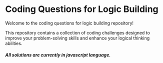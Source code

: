 # Coding Questions for Logic Building

Welcome to the coding questions for logic building repository!

This repository contains a collection of coding challenges designed to improve your problem-solving skills and enhance your logical thinking abilities.

##### All solutions are currently in javascript language.
